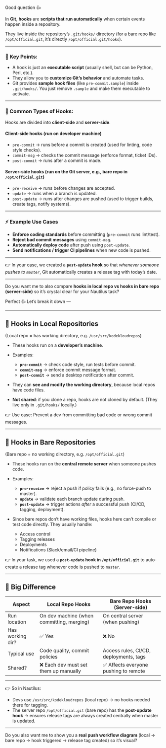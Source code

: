 Good question 👍

In **Git**, **hooks** are **scripts that run automatically** when certain events happen inside a repository.

They live inside the repository’s `.git/hooks/` directory (for a bare repo like `/opt/official.git`, it’s directly `/opt/official.git/hooks`).

---

### 🔑 Key Points:

* A hook is just an **executable script** (usually shell, but can be Python, Perl, etc.).
* They allow you to **customize Git’s behavior** and automate tasks.
* Git provides **sample hook files** (like `pre-commit.sample`) inside `.git/hooks/`. You just remove `.sample` and make them executable to activate.

---

### 📌 Common Types of Hooks:

Hooks are divided into **client-side** and **server-side**.

#### **Client-side hooks** (run on developer machine)

* `pre-commit` → runs before a commit is created (used for linting, code style checks).
* `commit-msg` → checks the commit message (enforce format, ticket IDs).
* `post-commit` → runs after a commit is made.

#### **Server-side hooks** (run on the Git server, e.g., bare repo in `/opt/official.git`)

* `pre-receive` → runs before changes are accepted.
* `update` → runs when a branch is updated.
* `post-update` → runs after changes are pushed (used to trigger builds, create tags, notify systems).

---

### ⚡ Example Use Cases

* **Enforce coding standards** before committing (`pre-commit` runs lint/test).
* **Reject bad commit messages** using `commit-msg`.
* **Automatically deploy code** after push using `post-update`.
* **Send notifications / trigger CI pipelines** when new code is pushed.

---

👉 In your case, we created a **`post-update` hook** so that *whenever someone pushes to `master`*, Git automatically creates a release tag with today’s date.

---

Do you want me to also compare **hooks in local repo vs hooks in bare repo (server-side)** so it’s crystal clear for your Nautilus task?


Perfect 👍 Let’s break it down —

---

## 🔹 Hooks in **Local Repositories**

(Local repo = has working directory, e.g. `/usr/src/kodekloudrepos`)

* These hooks run on a **developer’s machine**.
* Examples:

  * **`pre-commit`** → check code style, run tests before commit.
  * **`commit-msg`** → enforce commit message format.
  * **`post-commit`** → send a desktop notification after commit.
* They can **see and modify the working directory**, because local repos have code files.
* **Not shared**: if you clone a repo, hooks are not cloned by default. (They live only in `.git/hooks/` locally.)

👉 Use case: Prevent a dev from committing bad code or wrong commit messages.

---

## 🔹 Hooks in **Bare Repositories**

(Bare repo = no working directory, e.g. `/opt/official.git`)

* These hooks run on the **central remote server** when someone pushes code.
* Examples:

  * **`pre-receive`** → reject a push if policy fails (e.g., no force-push to master).
  * **`update`** → validate each branch update during push.
  * **`post-update`** → trigger actions *after* a successful push (CI/CD, tagging, deployment).
* Since bare repos don’t have working files, hooks here can’t compile or test code directly. They usually handle:

  * Access control
  * Tagging releases
  * Deployments
  * Notifications (Slack/email/CI pipeline)

👉 In your task, we used a **`post-update` hook in `/opt/official.git`** to auto-create a release tag whenever code is pushed to `master`.

---

## 📌 Big Difference

| Aspect           | Local Repo Hooks                          | Bare Repo Hooks (Server-side)          |
| ---------------- | ----------------------------------------- | -------------------------------------- |
| Run location     | On dev machine (when committing, merging) | On central server (when pushing)       |
| Has working dir? | ✅ Yes                                     | ❌ No                                   |
| Typical use      | Code quality, commit policies             | Access rules, CI/CD, deployments, tags |
| Shared?          | ❌ Each dev must set them up manually      | ✅ Affects everyone pushing to remote   |

---

👉 So in Nautilus:

* Devs use `/usr/src/kodekloudrepos` (local repo) → no hooks needed there for tagging.
* The server repo `/opt/official.git` (bare repo) has the **post-update hook** → ensures release tags are always created centrally when master is updated.

---

Do you also want me to show you a **real push workflow diagram** (local → bare repo → hook triggered → release tag created) so it’s visual?
